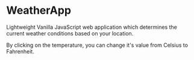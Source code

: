 # WeatherApp
Lightweight Vanilla JavaScript web application which determines the current weather conditions based on your location.

By clicking on the temperature, you can change it's value from Celsius to Fahrenheit.
